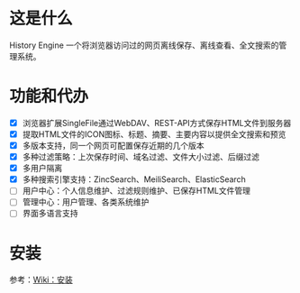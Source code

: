 # 这是什么
History Engine 一个将浏览器访问过的网页离线保存、离线查看、全文搜索的管理系统。

# 功能和代办
- [x] 浏览器扩展SingleFile通过WebDAV、REST-API方式保存HTML文件到服务器
- [x] 提取HTML文件的ICON图标、标题、摘要、主要内容以提供全文搜索和预览
- [x] 多版本支持，同一个网页可配置保存近期的几个版本
- [x] 多种过滤策略：上次保存时间、域名过滤、文件大小过滤、后缀过滤
- [x] 多用户隔离
- [x] 多种搜索引擎支持：ZincSearch、MeiliSearch、ElasticSearch
- [ ] 用户中心：个人信息维护、过滤规则维护、已保存HTML文件管理
- [ ] 管理中心：用户管理、各类系统维护
- [ ] 界面多语言支持

# 安装

参考：[Wiki：安装](https://github.com/history-engine/engine/wiki/install%E2%80%90history%E2%80%90engine)

